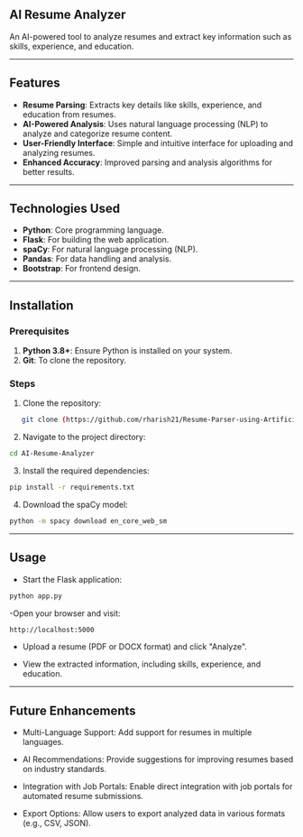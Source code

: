 ## AI Resume Analyzer

An AI-powered tool to analyze resumes and extract key information such as skills, experience, and education.

---

## Features

- **Resume Parsing**: Extracts key details like skills, experience, and education from resumes.
- **AI-Powered Analysis**: Uses natural language processing (NLP) to analyze and categorize resume content.
- **User-Friendly Interface**: Simple and intuitive interface for uploading and analyzing resumes.
- **Enhanced Accuracy**: Improved parsing and analysis algorithms for better results.

---

## Technologies Used

- **Python**: Core programming language.
- **Flask**: For building the web application.
- **spaCy**: For natural language processing (NLP).
- **Pandas**: For data handling and analysis.
- **Bootstrap**: For frontend design.

---

## Installation

### Prerequisites

1. **Python 3.8+**: Ensure Python is installed on your system.
2. **Git**: To clone the repository.

### Steps

1. Clone the repository: 

```bash
   git clone (https://github.com/rharish21/Resume-Parser-using-Artificial-Intelligence.git)
```
2. Navigate to the project directory:

```bash
cd AI-Resume-Analyzer
```
3. Install the required dependencies:

```bash
pip install -r requirements.txt
```
4. Download the spaCy model:

```bash
python -m spacy download en_core_web_sm
```
---

## Usage

- Start the Flask application:

```bash
python app.py
```
-Open your browser and visit:

```bash
http://localhost:5000
```
- Upload a resume (PDF or DOCX format) and click "Analyze".

- View the extracted information, including skills, experience, and education.

---

## Future Enhancements

- Multi-Language Support: Add support for resumes in multiple languages.

- AI Recommendations: Provide suggestions for improving resumes based on industry standards.

- Integration with Job Portals: Enable direct integration with job portals for automated resume submissions.

- Export Options: Allow users to export analyzed data in various formats (e.g., CSV, JSON).
